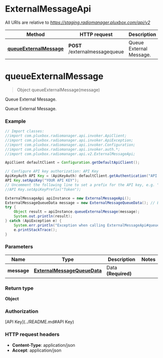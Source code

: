 # ExternalMessageApi

All URIs are relative to *https://staging.radiomanager.pluxbox.com/api/v2*

Method | HTTP request | Description
------------- | ------------- | -------------
[**queueExternalMessage**](ExternalMessageApi.md#queueExternalMessage) | **POST** /externalmessagequeue | Queue External Message.


<a name="queueExternalMessage"></a>
# **queueExternalMessage**
> Object queueExternalMessage(message)

Queue External Message.

Queue External Message.

### Example
```java
// Import classes:
//import com.pluxbox.radiomanager.api.invoker.ApiClient;
//import com.pluxbox.radiomanager.api.invoker.ApiException;
//import com.pluxbox.radiomanager.api.invoker.Configuration;
//import com.pluxbox.radiomanager.api.invoker.auth.*;
//import com.pluxbox.radiomanager.api.v2.ExternalMessageApi;

ApiClient defaultClient = Configuration.getDefaultApiClient();

// Configure API key authorization: API Key
ApiKeyAuth API Key = (ApiKeyAuth) defaultClient.getAuthentication("API Key");
API Key.setApiKey("YOUR API KEY");
// Uncomment the following line to set a prefix for the API key, e.g. "Token" (defaults to null)
//API Key.setApiKeyPrefix("Token");

ExternalMessageApi apiInstance = new ExternalMessageApi();
ExternalMessageQueueData message = new ExternalMessageQueueData(); // ExternalMessageQueueData | Data **(Required)**
try {
    Object result = apiInstance.queueExternalMessage(message);
    System.out.println(result);
} catch (ApiException e) {
    System.err.println("Exception when calling ExternalMessageApi#queueExternalMessage");
    e.printStackTrace();
}
```

### Parameters

Name | Type | Description  | Notes
------------- | ------------- | ------------- | -------------
 **message** | [**ExternalMessageQueueData**](ExternalMessageQueueData.md)| Data **(Required)** |

### Return type

**Object**

### Authorization

[API Key](../README.md#API Key)

### HTTP request headers

 - **Content-Type**: application/json
 - **Accept**: application/json

